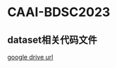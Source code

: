 # CAAI-BDSC2023

## dataset相关代码文件
[google drive url](https://drive.google.com/drive/folders/1rtw7Gt1JTSRB9DUby_0zXnZQf3anwyjN?usp=share_link)